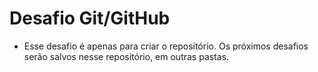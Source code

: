 # Desafio Git/GitHub

- Esse desafio é apenas para criar o repositório. Os próximos desafios serão salvos nesse repositório, em outras pastas.